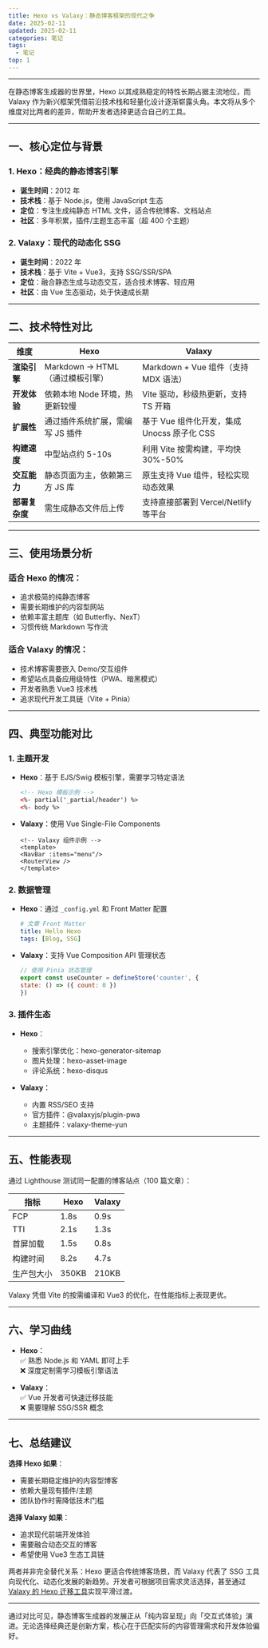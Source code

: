 ```yaml
---
title: Hexo vs Valaxy：静态博客框架的现代之争
date: 2025-02-11
updated: 2025-02-11
categories: 笔记
tags:
  - 笔记
top: 1
---
```


---

在静态博客生成器的世界里，Hexo 以其成熟稳定的特性长期占据主流地位，而 Valaxy 作为新兴框架凭借前沿技术栈和轻量化设计逐渐崭露头角。本文将从多个维度对比两者的差异，帮助开发者选择更适合自己的工具。

---

## 一、核心定位与背景

### 1. Hexo：经典的静态博客引擎

- **诞生时间**：2012 年
- **技术栈**：基于 Node.js，使用 JavaScript 生态
- **定位**：专注生成纯静态 HTML 文件，适合传统博客、文档站点
- **社区**：多年积累，插件/主题生态丰富（超 400 个主题）

### 2. Valaxy：现代的动态化 SSG

- **诞生时间**：2022 年
- **技术栈**：基于 Vite + Vue3，支持 SSG/SSR/SPA
- **定位**：融合静态生成与动态交互，适合技术博客、轻应用
- **社区**：由 Vue 生态驱动，处于快速成长期

---

## 二、技术特性对比

| **维度**    | **Hexo**                | **Valaxy**                     |
| --------- | ----------------------- | ------------------------------ |
| **渲染引擎**  | Markdown → HTML（通过模板引擎） | Markdown + Vue 组件（支持 MDX 语法）   |
| **开发体验**  | 依赖本地 Node 环境，热更新较慢      | Vite 驱动，秒级热更新，支持 TS 开箱         |
| **扩展性**   | 通过插件系统扩展，需编写 JS 插件      | 基于 Vue 组件化开发，集成 Unocss 原子化 CSS |
| **构建速度**  | 中型站点约 5-10s             | 利用 Vite 按需构建，平均快 30%-50%       |
| **交互能力**  | 静态页面为主，依赖第三方 JS 库       | 原生支持 Vue 组件，轻松实现动态效果           |
| **部署复杂度** | 需生成静态文件后上传              | 支持直接部署到 Vercel/Netlify 等平台     |

---

## 三、使用场景分析

### 适合 Hexo 的情况：

- 追求极简的纯静态博客
- 需要长期维护的内容型网站
- 依赖丰富主题库（如 Butterfly、NexT）
- 习惯传统 Markdown 写作流

### 适合 Valaxy 的情况：

- 技术博客需要嵌入 Demo/交互组件
- 希望站点具备应用级特性（PWA、暗黑模式）
- 开发者熟悉 Vue3 技术栈
- 追求现代开发工具链（Vite + Pinia）

---

## 四、典型功能对比

### 1. 主题开发

- **Hexo**：基于 EJS/Swig 模板引擎，需要学习特定语法  
  
  ```html
  <!-- Hexo 模板示例 -->
  <%- partial('_partial/header') %>
  <%- body %>
  ```

- **Valaxy**：使用 Vue Single-File Components  
  
  ```vue
  <!-- Valaxy 组件示例 -->
  <template>
  <NavBar :items="menu"/>
  <RouterView />
  </template>
  ```

### 2. 数据管理

- **Hexo**：通过 `_config.yml` 和 Front Matter 配置  
  
  ```yaml
  # 文章 Front Matter
  title: Hello Hexo
  tags: [Blog, SSG]
  ```

- **Valaxy**：支持 Vue Composition API 管理状态  
  
  ```js
  // 使用 Pinia 状态管理
  export const useCounter = defineStore('counter', {
  state: () => ({ count: 0 })
  })
  ```

### 3. 插件生态

- **Hexo**：
  
  - 搜索引擎优化：hexo-generator-sitemap
  - 图片处理：hexo-asset-image
  - 评论系统：hexo-disqus

- **Valaxy**：
  
  - 内置 RSS/SEO 支持
  - 官方插件：@valaxyjs/plugin-pwa
  - 主题插件：valaxy-theme-yun

---

## 五、性能表现

通过 Lighthouse 测试同一配置的博客站点（100 篇文章）：

| **指标** | Hexo  | Valaxy |
| ------ | ----- | ------ |
| FCP    | 1.8s  | 0.9s   |
| TTI    | 2.1s  | 1.3s   |
| 首屏加载   | 1.5s  | 0.8s   |
| 构建时间   | 8.2s  | 4.7s   |
| 生产包大小  | 350KB | 210KB  |

Valaxy 凭借 Vite 的按需编译和 Vue3 的优化，在性能指标上表现更优。

---

## 六、学习曲线

- **Hexo**：  
  ✅ 熟悉 Node.js 和 YAML 即可上手  
  ❌ 深度定制需学习模板引擎语法

- **Valaxy**：  
  ✅ Vue 开发者可快速迁移技能  
  ❌ 需要理解 SSG/SSR 概念  

---

## 七、总结建议

**选择 Hexo 如果**：  

- 需要长期稳定维护的内容型博客  
- 依赖大量现有插件/主题  
- 团队协作时需降低技术门槛  

**选择 Valaxy 如果**：  

- 追求现代前端开发体验  
- 需要融合动态交互的博客  
- 希望使用 Vue3 生态工具链  

两者并非完全替代关系：Hexo 更适合传统博客场景，而 Valaxy 代表了 SSG 工具向现代化、动态化发展的新趋势。开发者可根据项目需求灵活选择，甚至通过 [Valaxy 的 Hexo 迁移工具](https://valaxy.dev/guide/migration/hexo)实现平滑过渡。

---

通过对比可见，静态博客生成器的发展正从「纯内容呈现」向「交互式体验」演进。无论选择经典还是创新方案，核心在于匹配实际的内容管理需求和开发体验偏好。
